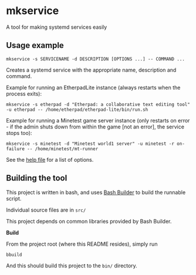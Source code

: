 # mkservice

A tool for making systemd services easily

## Usage example

	mkservice -s SERVICENAME -d DESCRIPTION [OPTIONS ...] -- COMMAND ...

Creates a systemd service with the appropriate name, description and command.

Example for running an EtherpadLite instance (always restarts when the process exits):

	mkservice -s etherpad -d "Etherpad: a collaborative text editing tool" -u etherpad -- /home/etherpad/etherpad-lite/bin/run.sh

Example for running a Minetest game server instance (only restarts on error - if the admin shuts down from within the game [not an error], the service stops too):

	mkservice -s minetest -d "Minetest world1 server" -u minetest -r on-failure -- /home/minetest/mt-runner

See the [help file](src/help.sh) for a list of options.

## Building the tool

This project is written in bash, and uses [Bash Builder](https://github.com/taikedz/bash-builder) to build the runnable script.

Individual source files are in `src/`

This project depends on common libraries provided by Bash Builder.

**Build**

From the project root (where this README resides), simply run

	bbuild

And this should build this project to the `bin/` directory.
